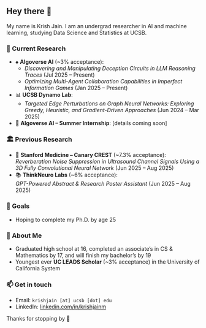 ## Hey there 👋

My name is Krish Jain. I am an undergrad researcher in AI and machine learning, studying Data Science and Statistics at UCSB.  

### 🔬 Current Research
- ♠️ **Algoverse AI** (~3% acceptance):  
  - *Discovering and Manipulating Deception Circuits in LLM Reasoning Traces* (Jul 2025 – Present)  
  - *Optimizing Multi-Agent Collaboration Capabilities in Imperfect Information Games* (Jan 2025 – Present)  
- 📊 **UCSB Dynamo Lab**:  
  - *Targeted Edge Perturbations on Graph Neural Networks: Exploring Greedy, Heuristic, and Gradient-Driven Approaches* (Jun 2024 – Mar 2025)  
- 🚀 **Algoverse AI – Summer Internship**: [details coming soon]  

### 🏛️ Previous Research
- 🧬 **Stanford Medicine – Canary CREST** (~7.3% acceptance):  
  *Reverberation Noise Suppression in Ultrasound Channel Signals Using a 3D Fully Convolutional Neural Network* (Jun 2025 – Aug 2025)  
- 📚 **ThinkNeuro Labs** (~6% acceptance):  
  *GPT-Powered Abstract & Research Poster Assistant* (Jun 2025 – Aug 2025)  

### 🎯 Goals
- Hoping to complete my Ph.D. by age 25

### 🌱 About Me
- Graduated high school at 16, completed an associate’s in CS & Mathematics by 17, and will finish my bachelor’s by 19  
- Youngest ever **UC LEADS Scholar** (~3% acceptance) in the University of California System   

### 📫 Get in touch
- Email: `krishjain [at] ucsb [dot] edu`  
- LinkedIn: [linkedin.com/in/krishjainm](https://www.linkedin.com/in/krishjainm)

Thanks for stopping by 🙏
